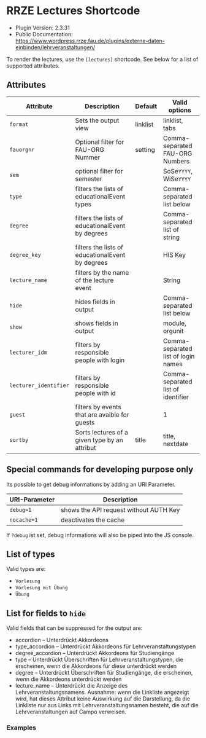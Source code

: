 # RRZE Lectures Shortcode

* Plugin Version: 2.3.31
* Public Documentation: https://www.wordpress.rrze.fau.de/plugins/externe-daten-einbinden/lehrveranstaltungen/


To render the lectures, use the `[lectures]` shortcode.
See below for a list of supported attributes.

## Attributes

| Attribute       | Description                                       |  Default | Valid options                       |
|-----------------|---------------------------------------------------|----------|-------------------------------------|
| `format`        | Sets the output view                              | linklist | linklist, tabs                      |
| `fauorgnr`      | Optional filter for FAU-ORG Nummer                | setting  | Comma-separated FAU-ORG Numbers     |
| `sem`           | optional filter for semester                      |          | SoSe`YYYY`, WiSe`YYYY`              |
| `type`          | filters the lists of educationalEvent types       |          | Comma-separated list below          |
| `degree`        | filters the lists of educationalEvent by degrees  |          | Comma-separated list of string      |
| `degree_key`    | filters the lists of educationalEvent by degrees  |          | HIS Key                             |
| `lecture_name`  | filters by the name of the lecture event          |          | String                              |
| `hide`          | hides fields in output                            |          | Comma-separated list below          |
| `show`          | shows fields in output                            |          | module, orgunit                     |
| `lecturer_idm`  | filters by responsible people with login          |          | Comma-separated list of login names |
| `lecturer_identifier`  | filters by responsible people with id      |          | Comma-separated list of identifier  |
| `guest`         | filters by events that are avaible for guests     |          | 1                                   |
| `sortby`	  | Sorts lectures of a given type by an attribut     | title    | title, nextdate                     |  


## Special commands for developing purpose only

Its possible to get debug informations by adding an URI Parameter.

| URI-Parameter                | Description                                                          |
|------------------------------|----------------------------------------------------------------------|
| `debug=1`                    | shows the API request without AUTH Key                               |
| `nocache=1`                  | deactivates the cache                                                |  


If `?debug` ist set, debug informations will also be piped into the JS console.

## List of types

Valid types are:
* `Vorlesung`
* `Vorlesung mit Übung`
* `Übung`


## List for fields to `hide`

Valid fields that can be suppressed for the output are:

* accordion – Unterdrückt Akkordeons
* type_accordion – Unterdrückt Akkordeons für Lehrveranstaltungstypen
* degree_accordion – Unterdrückt Akkordeons für Studiengänge
* type – Unterdrückt Überschriften für Lehrveranstaltungstypen, die erscheinen, wenn die Akkordeons für diese unterdrückt werden
* degree – Unterdrückt Überschriften für Studiengänge, die erscheinen, wenn die Akkordeons unterdrückt werden
* lecture_name – Unterdrückt die Anzeige des Lehrveranstaltungsnamens. Ausnahme: wenn die Linkliste angezeigt wird, hat dieses Attribut keine Auswirkung auf die Darstellung, da die Linkliste nur aus Links mit Lehrveranstaltungsnamen besteht, die auf die Lehrveranstaltungen auf Campo verweisen.



### Examples 
